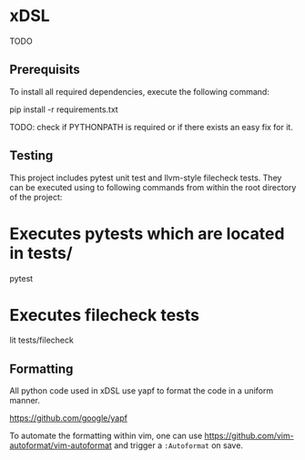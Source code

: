 # xDSL

TODO

## Prerequisits

To install all required dependencies, execute the following command:

pip install -r requirements.txt

TODO: check if PYTHONPATH is required or if there exists an easy fix for it.

## Testing

This project includes pytest unit test and llvm-style filecheck tests. They can be executed using to following commands from within the root directory of the project:

# Executes pytests which are located in tests/
pytest

# Executes filecheck tests
lit tests/filecheck

## Formatting

All python code used in xDSL use yapf to format the code in a uniform manner. 

https://github.com/google/yapf

To automate the formatting within vim, one can use https://github.com/vim-autoformat/vim-autoformat and trigger a `:Autoformat` on save.
